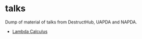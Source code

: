 # talks
Dump of material of talks from DestructHub, UAPDA and NAPDA.

- [Lambda Calculus](https://github.com/DestructHub/talks/wiki/lambda-calculus)
